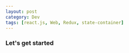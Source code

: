 ```yaml
---
layout: post
category: Dev
tags: [react.js, Web, Redux, state-container]
---
```


### Let's get started